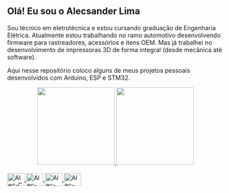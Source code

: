 ## Olá! Eu sou o Alecsander Lima

Sou técnico em eletrotécnica e estou cursando graduação de Engenharia Elétrica. Atualmente estou trabalhando no ramo automotivo desenvolvendo firmware para rastreadores, acessórios e itens OEM. Mas já trabalhei no desenvolvimento de impressoras 3D de forma integral (desde mecânica até software).  

Aqui nesse repositório coloco alguns de meus projetos pessoais desenvolvidos com Arduino, ESP e STM32. 

<div align="center">
  <a href="https://github.com/aleclima14">
  <img height="180em" src="https://github-readme-stats.vercel.app/api?username=aleclima14&show_icons=true&theme=dark&include_all_commits=true&count_private=true"/>
  <img height="180em" src="https://github-readme-stats.vercel.app/api/top-langs/?username=aleclima14&layout=compact&langs_count=7&theme=dark"/>
  </div>
  
    
<div style="display: inline_block"><br>
  <img align="center" alt="Alec-C" height="30" width="40" src="https://cdn.jsdelivr.net/gh/devicons/devicon/icons/c/c-original.svg">
  <img align="center" alt="Alec-CSS" height="30" width="40" src="https://cdn.jsdelivr.net/gh/devicons/devicon/icons/cplusplus/cplusplus-original.svg">
  <img align="center" alt="Alec-HTML" height="30" width="40" src="https://cdn.jsdelivr.net/gh/devicons/devicon/icons/html5/html5-original.svg">
  <img align="center" alt="Alec-CSS" height="30" width="40" src="https://cdn.jsdelivr.net/gh/devicons/devicon/icons/css3/css3-original.svg">
</div>
